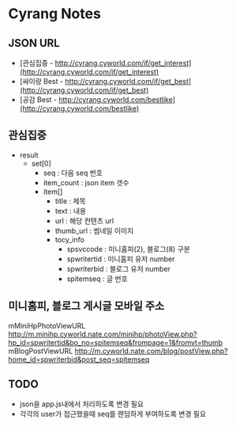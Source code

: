 # Cyrang Notes

## JSON URL
- [관심집중 - http://cyrang.cyworld.com/if/get_interest](http://cyrang.cyworld.com/if/get_interest)
- [싸이랑 Best - http://cyrang.cyworld.com/if/get_best](http://cyrang.cyworld.com/if/get_best)
- [공감 Best - http://cyrang.cyworld.com/bestlike](http://cyrang.cyworld.com/bestlike)

## 관심집중
- result
    - set[0]
        - seq : 다음 seq 번호
        - item_count : json item 갯수
        - item[]
            - title : 제목
            - text : 내용
            - url : 해당 컨텐츠 url
            - thumb_url : 썸네일 이미지
            - tocy_info
                - spsvccode : 미니홈피(2), 블로그(8) 구분
                - spwritertid : 미니홈피 유저 number
                - spwriterbid : 블로그 유저 number
                - spitemseq : 글 번호

## 미니홈피, 블로그 게시글 모바일 주소
mMiniHpPhotoViewURL
http://m.minihp.cyworld.nate.com/minihp/photoView.php?hp_id=spwritertid&bo_no=spitemseq&frompage=1&fromvt=thumb
mBlogPostViewURL
http://m.cyworld.nate.com/blog/postView.php?home_id=spwriterbid&post_seq=spitemseq

## TODO
- json을 app.js내에서 처리하도록 변경 필요
- 각각의 user가 접근했을때 seq를 랜덤하게 부여하도록 변경 필요